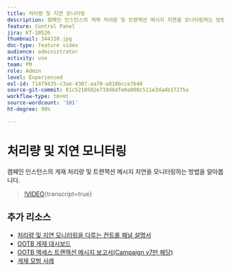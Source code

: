 ```yaml
---
title: 처리량 및 지연 모니터링
description: 캠페인 인스턴스의 게재 처리량 및 트랜잭션 메시지 지연을 모니터링하는 방법을 알아봅니다.
feature: Control Panel
jira: KT-10526
thumbnail: 344310.jpg
doc-type: feature video
audience: administrator
activity: use
team: PM
role: Admin
level: Experienced
exl-id: 714f9435-c3ae-4307-aa70-a810bcce7b48
source-git-commit: 81c5210502e719d6dfe0a000c511e3da4b17275a
workflow-type: tm+mt
source-wordcount: '101'
ht-degree: 98%

---
```


# 처리량 및 지연 모니터링

캠페인 인스턴스의 게재 처리량 및 트랜잭션 메시지 지연을 모니터링하는 방법을 알아봅니다.

>[!VIDEO](https://video.tv.adobe.com/v/344310/?learn=on){transcript=true}

## 추가 리소스

* [처리량 및 지연 모니터링을 다루는 컨트롤 패널 설명서](https://experienceleague.adobe.com/docs/control-panel/using/performance-monitoring/thoughputs-latencies.html?lang=ko#)
* [OOTB 게재 대시보드](https://experienceleague.adobe.com/docs/campaign-classic/using/sending-messages/monitoring-deliveries/delivery-dashboard.html?lang=ko)
* [OOTB 액세스 트랜잭션 메시지 보고서(Campaign v7만 해당)](https://experienceleague.adobe.com/docs/campaign-classic/using/transactional-messaging/reports/about-transactional-messaging-reports.html?lang=ko)
* [게재 모범 사례](https://experienceleague.adobe.com/docs/campaign-standard/using/communication-channels/delivery-bestpractices/delivery-best-practices.html?lang=ko)
